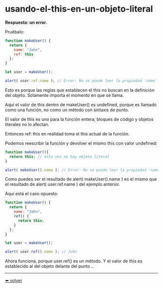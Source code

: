 # usando-el-this-en-un-objeto-literal

**Respuesta: un error.**

Pruébalo:

````js
function makeUser() {
  return {
    name: "John",
    ref: this
  };
}

let user = makeUser();

alert( user.ref.name ); // Error: No se puede leer la propiedad 'name' de undefined
````

Esto es porque las reglas que establecen el this no buscan en la definición del objeto. Solamente importa el momento en que se llama.

Aquí el valor de this dentro de makeUser() es undefined, porque es llamado como una función, no como un método con sintaxis de punto.

El valor de this es uno para la función entera; bloques de código y objetos literales no lo afectan.

Entonces ref: this en realidad toma el this actual de la función.

Podemos reescribir la función y devolver el mismo this con valor undefined:

````js
function makeUser(){
  return this; // esta vez no hay objeto literal
}

alert( makeUser().name ); // Error: No se puede leer la propiedad 'name' de undefined
````

Como puedes ver el resultado de alert( makeUser().name ) es el mismo que el resultado de alert( user.ref.name ) del ejemplo anterior.

Aquí está el caso opuesto:

````js
function makeUser() {
  return {
    name: "John",
    ref() {
      return this;
    }
  };
}

let user = makeUser();

alert( user.ref().name ); // John
````

Ahora funciona, porque user.ref() es un método. Y el valor de this es establecido al del objeto delante del punto ..



---
[⬅️ volver](https://github.com/VictorHugoAguilar/javascript-interview-questions-explained/blob/main/theory/object-basics/object-methods/readme.md#usando-el-this-en-un-objeto-literal)

